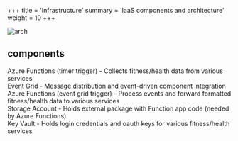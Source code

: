 +++
title = 'Infrastructure'
summary = 'IaaS components and architecture'
weight = 10
+++

![arch](/images/arch.png)

## components
Azure Functions (timer trigger) - Collects fitness/health data from various services  
Event Grid - Message distribution and event-driven component integration  
Azure Functions (event grid trigger) - Process events and forward formatted fitness/health data to various services  
Storage Account - Holds external package with Function app code (needed by Azure Functions)  
Key Vault - Holds login credentials and oauth keys for various fitness/health services